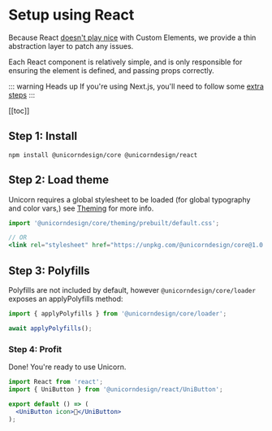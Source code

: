 # Setup using React

Because React [doesn't play nice](https://custom-elements-everywhere.com/#react) with Custom
Elements, we provide a thin abstraction layer to patch any issues.

Each React component is relatively simple, and is only responsible for ensuring the element
is defined, and passing props correctly.

::: warning Heads up
If you're using Next.js, you'll need to follow some [extra steps](./next.md)
:::

[[toc]]

## Step 1: Install

```shell script
npm install @unicorndesign/core @unicorndesign/react
```

## Step 2: Load theme 
Unicorn requires a global stylesheet to be loaded (for global typography and color vars,) see [Theming](../theming.md)
for more info.

```jsx
import '@unicorndesign/core/theming/prebuilt/default.css';

// OR
<link rel="stylesheet" href="https://unpkg.com/@unicorndesign/core@1.0.0/theming/prebuilt/default.css">
```

## Step 3: Polyfills
Polyfills are not included by default, however `@unicorndesign/core/loader` exposes an applyPolyfills method:

```typescript
import { applyPolyfills } from '@unicorndesign/core/loader';

await applyPolyfills();
``` 

### Step 4: Profit
Done! You're ready to use Unicorn.

```jsx
import React from 'react';
import { UniButton } from '@unicorndesign/react/UniButton';

export default () => (
  <UniButton icon>🦄</UniButton>
);
```
